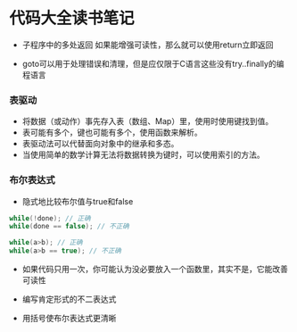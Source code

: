# 代码大全读书笔记


- 子程序中的多处返回
如果能增强可读性，那么就可以使用return立即返回

- goto可以用于处理错误和清理，但是应仅限于C语言这些没有try..finally的编程语言

### 表驱动

- 将数据（或动作）事先存入表（数组、Map）里，使用时使用键找到值。
- 表可能有多个，键也可能有多个，使用函数来解析。
- 表驱动法可以代替面向对象中的继承和多态。
- 当使用简单的数学计算无法将数据转换为键时，可以使用索引的方法。

### 布尔表达式

- 隐式地比较布尔值与true和false
```c
while(!done); // 正确
while(done == false); // 不正确

while(a>b); // 正确
while(a>b == true); // 不正确
```

- 如果代码只用一次，你可能认为没必要放入一个函数里，其实不是，它能改善可读性

- 编写肯定形式的不二表达式

- 用括号使布尔表达式更清晰

